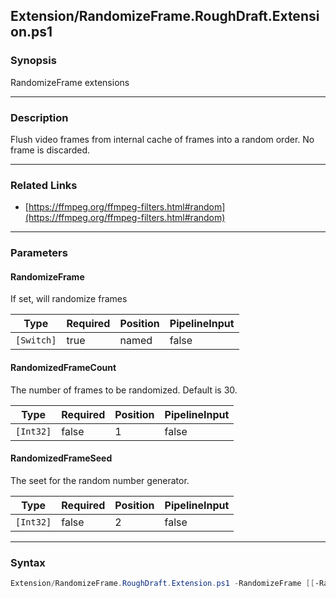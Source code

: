 Extension/RandomizeFrame.RoughDraft.Extension.ps1
-------------------------------------------------




### Synopsis
RandomizeFrame extensions



---


### Description

Flush video frames from internal cache of frames into a random order. No frame is discarded.



---


### Related Links
* [https://ffmpeg.org/ffmpeg-filters.html#random](https://ffmpeg.org/ffmpeg-filters.html#random)





---


### Parameters
#### **RandomizeFrame**

If set, will randomize frames






|Type      |Required|Position|PipelineInput|
|----------|--------|--------|-------------|
|`[Switch]`|true    |named   |false        |



#### **RandomizedFrameCount**

The number of frames to be randomized.  Default is 30.






|Type     |Required|Position|PipelineInput|
|---------|--------|--------|-------------|
|`[Int32]`|false   |1       |false        |



#### **RandomizedFrameSeed**

The seet for the random number generator.






|Type     |Required|Position|PipelineInput|
|---------|--------|--------|-------------|
|`[Int32]`|false   |2       |false        |





---


### Syntax
```PowerShell
Extension/RandomizeFrame.RoughDraft.Extension.ps1 -RandomizeFrame [[-RandomizedFrameCount] <Int32>] [[-RandomizedFrameSeed] <Int32>] [<CommonParameters>]
```
